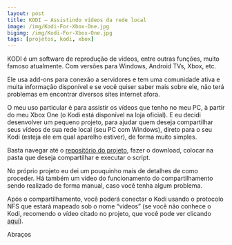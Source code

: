 ```yaml
---
layout: post
title: KODI – Assistindo vídeos da rede local
image: /img/Kodi-For-Xbox-One.jpg
bigimg: /img/Kodi-For-Xbox-One.jpg
tags: [projetos, kodi, xbox]
---
```


KODI é um software de reprodução de vídeos, entre outras funções, muito famoso atualmente. Com versões para Windows, Android TVs, Xbox, etc.

Ele usa add-ons para conexão a servidores e tem uma comunidade ativa e muita informação disponível e se você quiser saber mais sobre ele, não terá problemas em encontrar diversos sites internet afora.

O meu uso particular é para assistir os vídeos que tenho no meu PC, à partir do meu Xbox One (o Kodi está disponível na loja oficial). E eu decidi desenvolver um pequeno projeto, para ajudar quem deseja compartilhar seus vídeos de sua rede local (seu PC com Windows), direto para o seu Kodi (esteja ele em qual aparelho estiver), de forma muito simples.

Basta navegar até o [repositório do projeto](https://github.com/PRElias/windows_video_sharing), fazer o download, colocar na pasta que deseja compartilhar e executar o script.

No próprio projeto eu dei um pouquinho mais de detalhes de como proceder. Há também um vídeo do funcionamento do compartilhamento sendo realizado de forma manual, caso você tenha algum problema.

Após o compartilhamento, você poderá conectar o Kodi usando o protocolo NFS que estará mapeado sob o nome “videos” (se você não conhece o Kodi, recomendo o vídeo citado no projeto, que você pode ver clicando [aqui](https://www.youtube.com/watch?v=LAr8mdvDp2A)).

Abraços